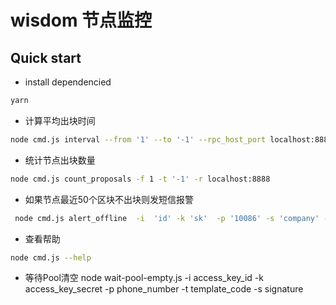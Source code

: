 # wisdom 节点监控

## Quick start

- install dependencied

```bash
yarn 
```

- 计算平均出块时间

```bash
node cmd.js interval --from '1' --to '-1' --rpc_host_port localhost:8888
```

- 统计节点出块数量

```bash
node cmd.js count_proposals -f 1 -t '-1' -r localhost:8888
```

- 如果节点最近50个区块不出块则发短信报警

```bash
 node cmd.js alert_offline  -i  'id' -k 'sk'  -p '10086' -s 'company' -t 'code' -r localhost:8888
```

- 查看帮助

```bash
node cmd.js --help
```

- 等待Pool清空
node wait-pool-empty.js -i access_key_id -k access_key_secret -p phone_number -t template_code -s signature



